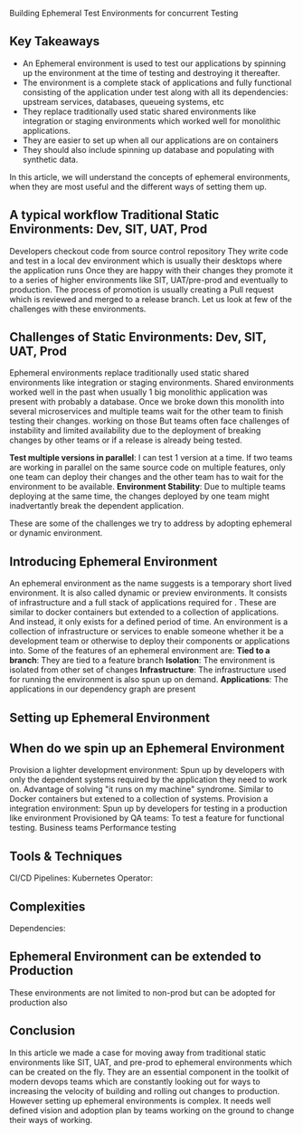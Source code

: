 Building Ephemeral Test Environments for concurrent Testing
## Key Takeaways

* An Ephemeral environment is used to test our applications by spinning up the environment at the time of testing and destroying it thereafter.
* The environment is a complete stack of applications and fully functional consisting of the application under test along with all its dependencies: upstream services, databases, queueing systems, etc
* They replace traditionally used static shared environments like integration or staging environments which worked well for monolithic applications. 
* They are easier to set up when all our applications are on containers
* They should also include spinning up database and populating with synthetic data.

In this article, we will understand the concepts of ephemeral environments, when they are most useful and the different ways of setting them up.

## A typical workflow Traditional Static Environments: Dev, SIT, UAT, Prod
Developers checkout code from source control repository
They write code and test in a local dev environment which is usually their desktops where the application runs
Once they are happy with their changes they promote it to a series of higher environments like SIT, UAT/pre-prod and eventually to production.
The process of promotion is usually creating a Pull request which is reviewed and merged to a release branch. Let us look at few of the challenges with these environments.

## Challenges of Static Environments: Dev, SIT, UAT, Prod
Ephemeral environments replace traditionally used static shared environments like integration or staging environments. Shared environments worked well in the past when usually 1 big monolithic application was present with probably a database. Once we broke down this monolith into several microservices and multiple teams wait for the other team to finish testing their changes.  working on those  But teams often face challenges of instability and limited availability due to the deployment of breaking changes by other teams or if a release is already being tested.

**Test multiple versions in parallel**: I can test 1 version at a time. If two teams are working in parallel on the same source code on multiple features, only one team can deploy their changes and the other team has to wait for the environment to be available.
**Environment Stability**: Due to multiple teams deploying at the same time, the changes deployed by one team might inadvertantly break the dependent application.

These are some of the challenges we try to address by adopting ephemeral or dynamic environment.

## Introducing Ephemeral Environment
An ephemeral environment as the name suggests is a temporary short lived environment. It is also called dynamic or preview environments. It consists of infrastructure and a full stack of applications required for .  These are similar to docker containers but extended to a collection of applications. And instead, it only exists for a defined period of time. An environment is a collection of infrastructure or services to enable someone whether it be a development team or otherwise to deploy their components or applications into. 
Some of the features of an ephemeral environment are:
**Tied to a branch**: They are tied to a feature branch
**Isolation**: The environment is isolated from other set of changes
**Infrastructure**: The infrastructure used for running the environment is also spun up on demand.
**Applications**: The applications in our dependency graph are present

## Setting up Ephemeral Environment


## When do we spin up an Ephemeral Environment
Provision a lighter development environment: Spun up by developers with only the dependent systems required by the application they need to work on. Advantage of solving "it runs on my machine" syndrome. Similar to Docker containers but extened to a collection of systems.
Provision a integration environment: Spun up by developers for testing in a production like environment
Provisioned by QA teams: To test a feature for functional testing.
Business teams
Performance testing

## Tools & Techniques
CI/CD Pipelines:
Kubernetes Operator:
## Complexities
Dependencies:

## Ephemeral Environment can be extended to Production
These environments are not limited to non-prod but can be adopted for production also

## Conclusion
In this article we made a case for moving away from traditional static environments like SIT, UAT, and pre-prod to ephemeral environments which can be created on the fly. They are an essential component in the toolkit of modern devops teams which are constantly looking out for ways to increasing the velocity of building and rolling out changes to production. However setting up ephemeral environments is complex. It needs well defined vision and adoption plan by teams working on the ground to change their ways of working.

